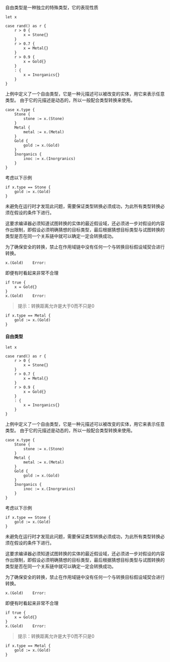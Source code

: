 自由类型是一种独立的特殊类型，它的表现性质

```
let x

case rand() as r {
    r > 0 {
        x = Stone{}
    }
    r > 0.7 {
        x = Metal{}
    }
    r > 0.9 {
        x = Gold{}
    }
    : {
        x = Inorganics{}
    }
}
```
上例中定义了一个自由类型，它是一种元描述可以被改变的实体，用它来表示任意类型。
由于它的元描述是动态的，所以一般配合类型转换来使用。
```
case x.type {
    Stone {
        stone := x.(Stone)
    }
    Metal {
        metal := x.(Metal)
    }
    Gold {
        gold := x.(Gold)
    }
    Inorganics {
        inoc := x.(Inorgranics)
    }
}
```

考虑以下示例
```
if x.type == Stone {
    gold := x.(Gold)
}
```
未避免在运行时才发现此问题，需要保证类型转换必须成功，为此所有类型转换必须在假设的条件下进行。

这要求编译器必须知道试图转换的实体的最近假设域，还必须进一步对假设的内容作出限制，即假设必须明确猜想的目标类型，最后根据猜想目标类型与试图转换的类型是否在同一个关系链中就可以确定一定会转换成功。

为了确保安全的转换，禁止在作用域链中没有任何一个与转换目标假设域契合进行转换。
```
x.(Gold)    Error:
```
即便有时看起来非常不合理
```
if true {
    x = Gold{}
}
x.(Gold)    Error: 
```

> 提示：转换距离允许是大于0而不只是0
```
if x.type == Metal {
    gold := x.(Gold)
}
```

#### 自由类型
```
let x

case rand() as r {
    r > 0 {
        x = Stone{}
    }
    r > 0.7 {
        x = Metal{}
    }
    r > 0.9 {
        x = Gold{}
    }
    : {
        x = Inorganics{}
    }
}
```
上例中定义了一个自由类型，它是一种元描述可以被改变的实体，用它来表示任意类型。
由于它的元描述是动态的，所以一般配合类型转换来使用。
```
case x.type {
    Stone {
        stone := x.(Stone)
    }
    Metal {
        metal := x.(Metal)
    }
    Gold {
        gold := x.(Gold)
    }
    Inorganics {
        inoc := x.(Inorgranics)
    }
}
```

考虑以下示例
```
if x.type == Stone {
    gold := x.(Gold)
}
```
未避免在运行时才发现此问题，需要保证类型转换必须成功，为此所有类型转换必须在假设的条件下进行。

这要求编译器必须知道试图转换的实体的最近假设域，还必须进一步对假设的内容作出限制，即假设必须明确猜想的目标类型，最后根据猜想目标类型与试图转换的类型是否在同一个关系链中就可以确定一定会转换成功。

为了确保安全的转换，禁止在作用域链中没有任何一个与转换目标假设域契合进行转换。
```
x.(Gold)    Error:
```
即便有时看起来非常不合理
```
if true {
    x = Gold{}
}
x.(Gold)    Error: 
```

> 提示：转换距离允许是大于0而不只是0
```
if x.type == Metal {
    gold := x.(Gold)
}
```